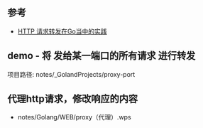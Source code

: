 ## 参考
- [HTTP 请求转发在Go当中的实践](https://zhuanlan.zhihu.com/p/349020346)

## demo - 将 发给某一端口的所有请求 进行转发
项目路径: notes/_GolandProjects/proxy-port

## 代理http请求，修改响应的内容
- notes/Golang/WEB/proxy（代理）.wps


